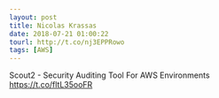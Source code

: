 ```yaml
---
layout: post
title: Nicolas Krassas
date: 2018-07-21 01:00:22
tourl: http://t.co/nj3EPPRowo
tags: [AWS]
---
```

Scout2 - Security Auditing Tool For AWS Environments https://t.co/fltL35ooFR